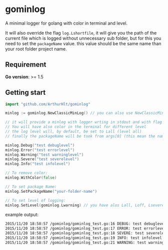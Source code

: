 # gominlog
A minimal logger for golang with color in terminal and level.

It will also override the flag `log.Lshortfile`, it will give you the path of the current file which is logged without unnecessary sub folder, but for this you need to set the `packageName` value.
this value should be the same name than your root folder project name.

## Requirement

**Go version**: >= 1.5

## Getting start

```go
import "github.com/ArthurHlt/gominlog"

minlog := gominlog.NewClassicMinLog() // you can also use NewClassicMinLogWithPackageName("your-root-folder-name")

// it will provide a minlog with logger wrting in stdout and with flag set to log.Lshortfile | log.Ldate | log.Ltime
// You will have also color in the terminal for different level
// the log level will, by default, be set to Lall (level all)
// finally the packageName will be took from args[0] (this mean the name of your binary normally)

minlog.Debug("test debuglevel")
minlog.Error("test errorlevel")
minlog.Warning("test warninglevel")
minlog.Severe("test severelevel")
minlog.Info("test infolevel")

// To remove color:
minlog.WithColor(false)

// To set package Name:
minlog.SetPackageName("your-folder-name")

// To set level of logging:
minlog.SetLevel(gominlog.Lwarning) // you have alos Lall, Loff, Lsevere, Lerror, Linfo and Ldebug.
```

example output:
```bash
2015/11/20 18:58:57 /gominlog/gominlog_test.go:16 DEBUG: test debuglevel
2015/11/20 18:58:57 /gominlog/gominlog_test.go:17 ERROR: test errorlevel
2015/11/20 18:58:57 /gominlog/gominlog_test.go:18 SEVERE: test severelevel
2015/11/20 18:58:57 /gominlog/gominlog_test.go:19 INFO: test infolevel
2015/11/20 18:58:57 /gominlog/gominlog_test.go:21 WARNING: test warninglevel
```


